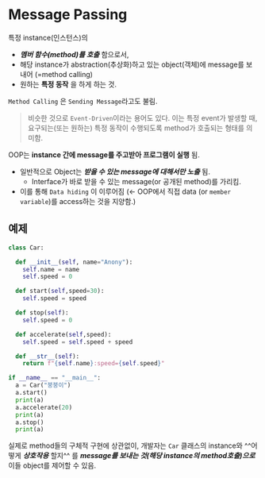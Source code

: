 # Message Passing

특정 instance(인스턴스)의

* ***멤버 함수(method)를 호출*** 함으로서,
* 해당 instance가 abstraction(추상화)하고 있는 object(객체)에 message를 보내어 (=method calling)
* 원하는 **특정 동작** 을 하게 하는 것.

`Method Calling`  은 `Sending Message`라고도 불림.

> 비슷한 것으로 `Event-Driven`이라는 용어도 있다. 이는 특정 event가 발생할 때, 요구되는(또는 원하는) 특정 동작이 수행되도록 method가 호출되는 형태를 의미함.

OOP는 **instance 간에 message를 주고받아 프로그램이 실행** 됨.

- 일반적으로 Object는 ***받을 수 있는 message에 대해서만 노출*** 됨.
    - Interface가 바로 받을 수 있는 message(or 공개된 method)를 가리킴.
- 이를 통해 `Data hiding` 이 이루어짐 (← OOP에서 직접 data (or `member variable`)를 access하는 것을 지양함.)

## 예제

```python
class Car:

  def __init__(self, name="Anony"):
    self.name = name
    self.speed = 0

  def start(self,speed=30):
    self.speed = speed

  def stop(self):
    self.speed = 0

  def accelerate(self,speed):
    self.speed = self.speed + speed

  def __str__(self):
    return f"{self.name}:speed={self.speed}"

if __name__ == "__main__":
  a = Car("붕붕이")
  a.start()
  print(a)
  a.accelerate(20)
  print(a)
  a.stop()
  print(a)
```

실제로 method들의 구체적 구현에 상관없이, 개발자는 `Car` 클래스의 instance와 ^^어떻게 ***상호작용*** 할지^^ 를 ***message를 보내는 것(해당 instance의 method호출)으로*** 이들 object를 제어할 수 있음.

